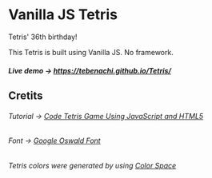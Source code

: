 # Vanilla JS Tetris

Tetris' 36th birthday!

This Tetris is built using Vanilla JS. No framework. 

##### Live demo → https://tebenachi.github.io/Tetris/




## Cretits

###### Tutorial → [Code Tetris Game Using JavaScript and HTML5](https://www.youtube.com/watch?v=HEsAr2Yt2do&list=LLVQzvIFKn-hjyFdPDU-EBFw)

###### Font  → [Google Oswald Font](https://fonts.google.com/specimen/Oswald)

###### Tetris colors were generated by using [Color Space](https://mycolor.space/) 



